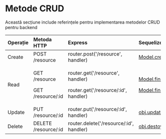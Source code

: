 # Metode CRUD

Această secțiune include referințele pentru implementarea metodelor CRUD pentru backend

<table>
  <thead>
    <tr>
      <th style="text-align:left">Opera&#x21B;ie</th>
      <th style="text-align:left">Metoda HTTP</th>
      <th style="text-align:left">Express</th>
      <th style="text-align:left">Sequelize</th>
    </tr>
  </thead>
  <tbody>
    <tr>
      <td style="text-align:left">Create</td>
      <td style="text-align:left">POST /resource</td>
      <td style="text-align:left">router.post(&apos;/resource&apos;, handler)</td>
      <td style="text-align:left"><a href="https://sequelize.org/master/manual/model-querying-basics.html#simple-insert-queries">Model.create(data)</a>
      </td>
    </tr>
    <tr>
      <td style="text-align:left">Read</td>
      <td style="text-align:left">
        <p>GET /resource</p>
        <p>GET /resource/:id</p>
      </td>
      <td style="text-align:left">
        <p>router.get(&apos;/resource&apos;, handler)</p>
        <p>router.get(&apos;/resource/:id&apos;, handler)</p>
      </td>
      <td style="text-align:left">
        <p><a href="https://sequelize.org/master/manual/model-querying-basics.html#simple-select-queries">Model.findAll(options)</a>
        </p>
        <p><a href="https://sequelize.org/master/manual/model-querying-basics.html#simple-select-queries">Model.findByPk(id)</a>
        </p>
      </td>
    </tr>
    <tr>
      <td style="text-align:left">Update</td>
      <td style="text-align:left">PUT /resource/:id</td>
      <td style="text-align:left">router.put(&apos;/resource/:id&apos;, handler)</td>
      <td style="text-align:left"><a href="https://sequelize.org/master/manual/model-querying-basics.html#simple-update-queries">obj.update(data)</a>
      </td>
    </tr>
    <tr>
      <td style="text-align:left">Delete</td>
      <td style="text-align:left">DELETE /resource/:id</td>
      <td style="text-align:left">router.delete(&apos;/resource/:id&apos;, handler)</td>
      <td style="text-align:left"><a href="https://sequelize.org/master/manual/model-querying-basics.html#simple-delete-queries">obj.destoy()</a>
      </td>
    </tr>
  </tbody>
</table>



